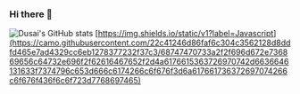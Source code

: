 ### Hi there 👋
![Dusai's GitHub stats](https://github-readme-stats.vercel.app/api?username=chaojima&show_icons=true&theme=radical)
[https://img.shields.io/static/v1?label=Javascript](https://camo.githubusercontent.com/22c41246d86faf6c304c3562128d8ddfd465e7ad4329cc6eb1278377232f37c3/68747470733a2f2f696d672e736869656c64732e696f2f62616467652f2d4a6176615363726970742d6636646131633f7374796c653d666c6174266c6f676f3d6a617661736372697074266c6f676f436f6c6f723d7768697465)
<!--
**ChaoJiMa/ChaoJiMa** is a ✨ _special_ ✨ repository because its `README.md` (this file) appears on your GitHub profile.
Here are some ideas to get you started:

- 🔭 I’m currently working on ...
- 🌱 I’m currently learning ...
- 👯 I’m looking to collaborate on ...
- 🤔 I’m looking for help with ...
- 💬 Ask me about ...
- 📫 How to reach me: ...
- 😄 Pronouns: ...
- ⚡ Fun fact: ...
-->
